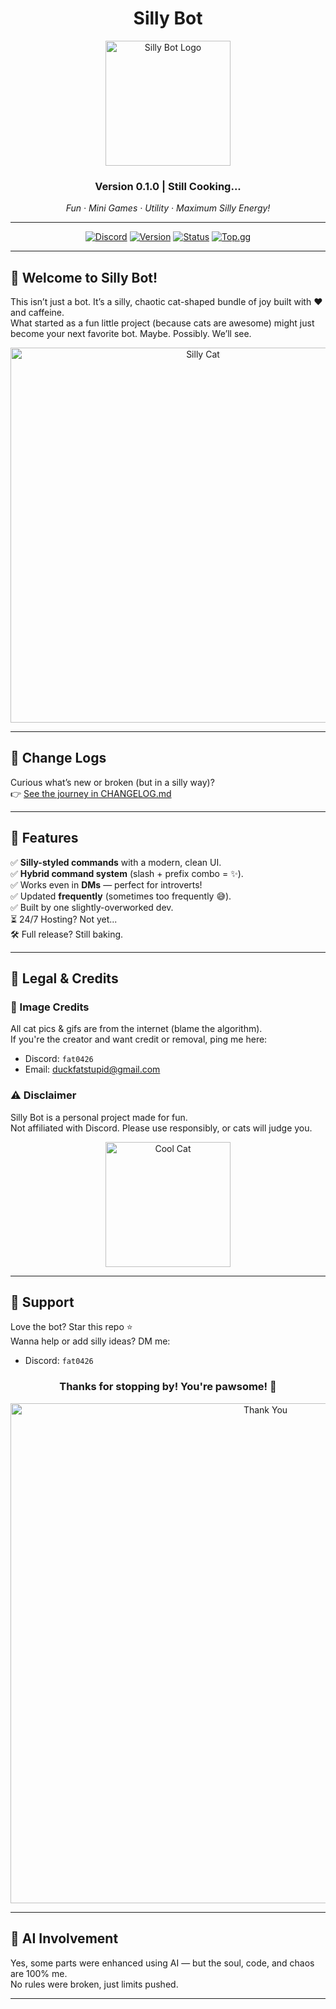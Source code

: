 <div align="center">
  <h1>Silly Bot</h1>
  <img width="200" src="https://c.tenor.com/62O0lwQIiwwAAAAd/tenor.gif" alt="Silly Bot Logo">
  <h3>Version 0.1.0 | Still Cooking...</h3>
  <em>Fun · Mini Games · Utility · Maximum Silly Energy!</em>
</div>

---

<div align="center">

[![Discord](https://img.shields.io/badge/Discord-fat0426-7289DA?style=for-the-badge&logo=discord&logoColor=white)](https://discord.com/users/774142265248710678/profile)
[![Version](https://img.shields.io/badge/version-0.1.0-blue?style=for-the-badge)](CHANGELOG.md)
[![Status](https://img.shields.io/badge/status-In_Development-yellow?style=for-the-badge)]()
[![Top.gg](https://img.shields.io/badge/top.gg-not_yet-red?style=for-the-badge)]()

</div>

---

## 🌟 Welcome to Silly Bot!

This isn’t just a bot. It’s a silly, chaotic cat-shaped bundle of joy built with ❤️ and caffeine.  
What started as a fun little project (because cats are awesome) might just become your next favorite bot. Maybe. Possibly. We’ll see.

<div align="center">
  <img width="600" src="https://i.pinimg.com/736x/ac/92/78/ac9278a599b1ba47fa978c3cfa519e10.jpg" alt="Silly Cat">
</div>

---

## 📝 Change Logs

Curious what’s new or broken (but in a silly way)?  
👉 [See the journey in CHANGELOG.md](CHANGELOG.md)

---

## 🚀 Features

✅ **Silly-styled commands** with a modern, clean UI.  
✅ **Hybrid command system** (slash + prefix combo = ✨).  
✅ Works even in **DMs** — perfect for introverts!  
✅ Updated **frequently** (sometimes too frequently 😅).  
✅ Built by one slightly-overworked dev.  
⏳ 24/7 Hosting? Not yet...  
🛠️ Full release? Still baking.

---

## 📜 Legal & Credits

### 📸 Image Credits
All cat pics & gifs are from the internet (blame the algorithm).  
If you're the creator and want credit or removal, ping me here:
- Discord: `fat0426`
- Email: [duckfatstupid@gmail.com](mailto:duckfatstupid@gmail.com)

### ⚠️ Disclaimer
Silly Bot is a personal project made for fun.  
Not affiliated with Discord. Please use responsibly, or cats will judge you.

<div align="center">
  <img width="200" src="https://c.tenor.com/KO80NCIjQAUAAAAd/tenor.gif" alt="Cool Cat">
</div>

---

## 💖 Support

Love the bot? Star this repo ⭐  
Wanna help or add silly ideas? DM me:
- Discord: `fat0426`

<div align="center">
  <h3>Thanks for stopping by! You're pawsome! 🐾</h3>
  <img width="800" src="https://cdn.discordapp.com/attachments/1124562179635556362/1362386665569779803/Silly_6.gif?ex=6804d7f4&is=68038674&hm=4f0b37c50427a85b613fd09de7ff47e3fe6b204eb971ac03ae464e65f21775cf&" alt="Thank You">
</div>

---

## 🤖 AI Involvement

Yes, some parts were enhanced using AI — but the soul, code, and chaos are 100% me.  
No rules were broken, just limits pushed.

---

